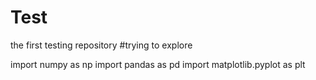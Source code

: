 # Test
the first testing repository
#trying to explore

import numpy as np
import pandas as pd
import matplotlib.pyplot as plt
